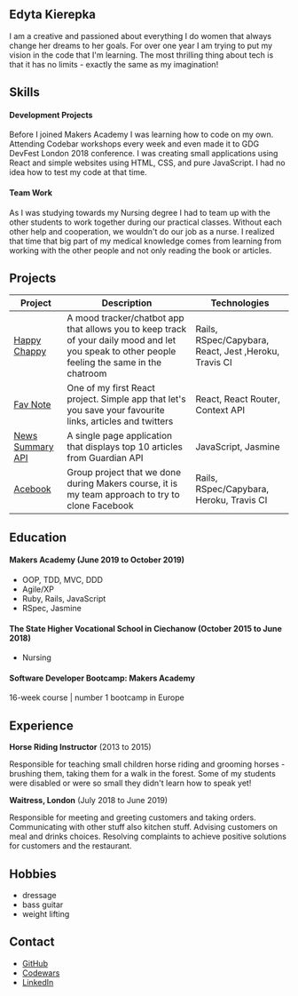 ## Edyta Kierepka

I am a creative and passioned about everything I do women that always change her dreams to her goals.
For over one year I am trying to put my vision in the code that I'm learning.
The most thrilling thing about tech is that it has no limits - exactly the same as my imagination!

## Skills

#### Development Projects

Before I joined Makers Academy I was learning how to code on my own. Attending Codebar workshops every week and even made it to GDG DevFest London 2018 conference.
I was creating small applications using React and simple websites using HTML, CSS, and pure JavaScript. I had no idea how to test my code at that time.

#### Team Work

As I was studying towards my Nursing degree I had to team up with the other students to work together during our practical classes. Without each other help and cooperation, we wouldn't do our job as a nurse. I realized that time that big part of my medical knowledge comes from learning from working with the other people and not only reading the book or articles.

## Projects

| Project   | Description | Technologies |
|---        |---         |---           |
| [Happy Chappy](https://github.com/KierepkaE/HappyChappy) | A mood tracker/chatbot app that allows you to keep track of your daily mood and let you speak to other people feeling the same in the chatroom | Rails, RSpec/Capybara, React, Jest ,Heroku, Travis CI|
|[Fav Note](https://kierepkae.github.io/FavNote/)| One of my first React project. Simple app that let's you save your favourite links, articles and twitters | React, React Router, Context API|
| [News Summary API](https://github.com/KierepkaE/news-summary-challenge) | A single page application that displays top 10 articles from Guardian API | JavaScript, Jasmine |
| [Acebook](https://github.com/KierepkaE/acebook-good-guys) |Group project that we done during Makers course, it is my team approach to try to clone Facebook|Rails, RSpec/Capybara, Heroku, Travis CI|

## Education

#### Makers Academy (June 2019 to October 2019)

- OOP, TDD, MVC, DDD
- Agile/XP
- Ruby, Rails, JavaScript
- RSpec, Jasmine

#### The State Higher Vocational School in Ciechanow (October 2015 to June 2018)

- Nursing

#### Software Developer Bootcamp: Makers Academy

16-week course | number 1 bootcamp in Europe

## Experience

**Horse Riding Instructor** (2013 to 2015)

Responsible for teaching small children horse riding and grooming horses - brushing them, taking them for a walk in the forest. Some of my students were disabled or were so small they didn't learn how to speak yet!

**Waitress, London** (July 2018 to June 2019)

Responsible for meeting and greeting customers and taking orders. Communicating with other stuff also kitchen stuff. Advising customers on meal and drinks choices. Resolving complaints to achieve positive solutions for customers and the restaurant.

## Hobbies

- dressage
- bass guitar
- weight lifting

## Contact

- [GitHub](http://github.com/KierepkaE)
- [Codewars](http://codewars.com/users/KierepkaE)
- [LinkedIn](http://linkedin.com/in/kierepkae/)
